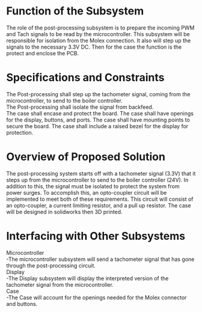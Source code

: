 # Function of the Subsystem  
The role of the post-processing subsystem is to prepare the incoming PWM and Tach signals to be read by the microcontroller. This subsystem will be responsible for isolation from the Molex connection. It also will step up the signals to the necessary 3.3V DC. Then for the case the function is the protect and enclose the PCB.

# Specifications and Constraints  
The Post-processing shall step up the tachometer signal, coming from the microcontroller, to send to the boiler controller.  
The Post-processing shall isolate the signal from backfeed.  
The case shall encase and protect the board.
The case shall have openings for the display, buttons, and ports.
The case shall have mounting points to secure the board.
The case shall include a raised bezel for the display for protection.  

# Overview of Proposed Solution  
The post-processing system starts off with a tachometer signal (3.3V) that it steps up from the microcontroller to send to the boiler controller (24V). In addition to this, the signal must be isolated to protect the system from power surges. To accomplish this, an opto-coupler circuit will be implemented to meet both of these requirements. This circuit will consist of an opto-coupler, a current limiting resistor, and a pull up resistor. The case will be designed in solidworks then 3D printed.  

# Interfacing with Other Subsystems
Microcontroller   
-The microcontroller subsystem will send a tachometer signal that has gone through the post-processing circuit.  
Display  
-The Display subsystem will display the interpreted version of the tachometer signal from the microcontroller.  
Case  
-The Case will account for the openings needed for the Molex connector and buttons.  

